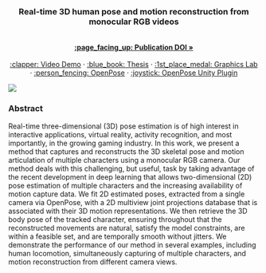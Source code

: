 
<!-- PROJECT LOGO -->
<br />
<div align="center">
  <h3 align="center">Real-time 3D human pose and motion reconstruction from monocular RGB videos</h3>
  <p align="center">
    <br />
    <a href="https://onlinelibrary.wiley.com/doi/full/10.1002/cav.1887"><strong>:page_facing_up: Publication DOI »</strong></a>
    <br />
    <br />
    <a href="https://www.youtube.com/watch?v=vyZjVTGWUUk">:clapper: Video Demo</a>
    ·
    <a href="https://graphics.cs.ucy.ac.cy/files/Thesis_Anastasios.pdf">:blue_book: Thesis</a>
    ·
    <a href="https://graphics.cs.ucy.ac.cy/home">:1st_place_medal: Graphics Lab</a>
    ·
    <a href="https://github.com/CMU-Perceptual-Computing-Lab/openpose">:person_fencing: OpenPose</a>
    ·
    <a href="https://github.com/CMU-Perceptual-Computing-Lab/openpose_unity_plugin">:joystick: OpenPose Unity Plugin</a>
  </p>
</div>

  <a href="https://github.com/othneildrew/Best-README-Template">
    <img src="https://user-images.githubusercontent.com/31446189/140064054-ce6a6b21-d94c-4933-bd31-e4ebdfdd5fea.png">
  </a>


### Abstract
Real-time three-dimensional (3D) pose estimation is of high interest in interactive applications, virtual reality, activity recognition, and most importantly, in the growing gaming industry. In this work, we present a method that captures and reconstructs the 3D skeletal pose and motion articulation of multiple characters using a monocular RGB camera. Our method deals with this challenging, but useful, task by taking advantage of the recent development in deep learning that allows two-dimensional (2D) pose estimation of multiple characters and the increasing availability of motion capture data. We fit 2D estimated poses, extracted from a single camera via OpenPose, with a 2D multiview joint projections database that is associated with their 3D motion representations. We then retrieve the 3D body pose of the tracked character, ensuring throughout that the reconstructed movements are natural, satisfy the model constraints, are within a feasible set, and are temporally smooth without jitters. We demonstrate the performance of our method in several examples, including human locomotion, simultaneously capturing of multiple characters, and motion reconstruction from different camera views.


<!-- MARKDOWN LINKS & IMAGES -->
<!-- https://www.markdownguide.org/basic-syntax/#reference-style-links -->
[contributors-shield]: https://img.shields.io/github/contributors/othneildrew/Best-README-Template.svg?style=for-the-badge
[contributors-url]: https://github.com/othneildrew/Best-README-Template/graphs/contributors
[forks-shield]: https://img.shields.io/github/forks/othneildrew/Best-README-Template.svg?style=for-the-badge
[forks-url]: https://github.com/othneildrew/Best-README-Template/network/members
[stars-shield]: https://img.shields.io/github/stars/othneildrew/Best-README-Template.svg?style=for-the-badge
[stars-url]: https://github.com/othneildrew/Best-README-Template/stargazers
[issues-shield]: https://img.shields.io/github/issues/othneildrew/Best-README-Template.svg?style=for-the-badge
[issues-url]: https://github.com/othneildrew/Best-README-Template/issues
[license-shield]: https://img.shields.io/github/license/othneildrew/Best-README-Template.svg?style=for-the-badge
[license-url]: https://github.com/othneildrew/Best-README-Template/blob/master/LICENSE.txt
[linkedin-shield]: https://img.shields.io/badge/-LinkedIn-black.svg?style=for-the-badge&logo=linkedin&colorB=555
[linkedin-url]: https://linkedin.com/in/othneildrew
[product-screenshot]: images/screenshot.png
